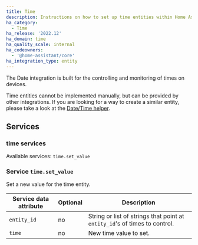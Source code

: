 ```yaml
---
title: Time
description: Instructions on how to set up time entities within Home Assistant.
ha_category:
  - Time
ha_release: '2022.12'
ha_domain: time
ha_quality_scale: internal
ha_codeowners:
  - '@home-assistant/core'
ha_integration_type: entity
---
```


The Date integration is built for the controlling and monitoring of times on devices.

Time entities cannot be implemented manually, but can be provided by other integrations. If you are looking for a way to create a similar entity, please take a look at the [Date/Time helper](/integrations/input_datetime).

## Services

### time services

Available services: `time.set_value`

### Service `time.set_value`

Set a new value for the time entity.

| Service data attribute | Optional | Description |
| ---------------------- | -------- | ----------- |
| `entity_id` | no | String or list of strings that point at `entity_id`'s of times to control.
| `time` | no | New time value to set.
